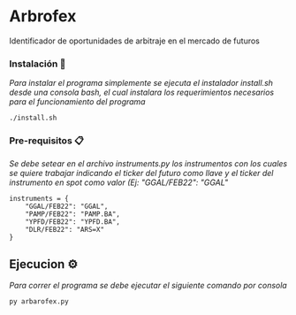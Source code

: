 # Arbrofex

Identificador de oportunidades de arbitraje en el mercado de futuros

### Instalación 🔧

_Para instalar el programa simplemente se ejecuta el instalador install.sh desde una consola bash, el cual instalara los requerimientos necesarios 
para el funcionamiento del programa_

```
./install.sh
```

### Pre-requisitos 📋

_Se debe setear en el archivo instruments.py los instrumentos con los cuales se quiere trabajar indicando el ticker del futuro como llave y el ticker
del instrumento en spot como valor (Ej: "GGAL/FEB22": "GGAL"_

```
instruments = {
    "GGAL/FEB22": "GGAL",
    "PAMP/FEB22": "PAMP.BA",
    "YPFD/FEB22": "YPFD.BA",
    "DLR/FEB22": "ARS=X"
}
```

## Ejecucion ⚙️

_Para correr el programa se debe ejecutar el siguiente comando por consola_


```
py arbarofex.py
```

